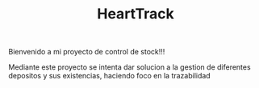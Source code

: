<h1 align="center"> HeartTrack </h1>
<br/>

<p >Bienvenido a mi proyecto de control de stock!!!</p>
<p> Mediante este proyecto se intenta dar solucion a la gestion de diferentes depositos y sus existencias, haciendo foco en la trazabilidad</p>
